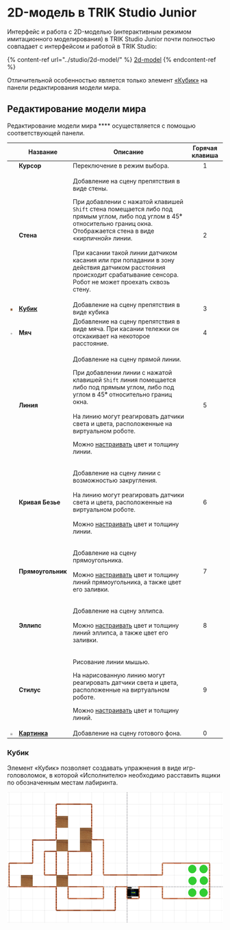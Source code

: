 # 2D-модель в TRIK Studio Junior

Интерфейс и работа с 2D-моделью (интерактивным режимом имитационного моделирования) в TRIK Studio Junior почти полностью совпадает с интерфейсом и работой в TRIK Studio:

{% content-ref url="../studio/2d-model/" %}
[2d-model](../studio/2d-model/)
{% endcontent-ref %}

Отличительной особенностью является только элемент [«Кубик»](2d-model.md#cube) на панели редактирования модели мира.

## **Редактирование модели мира** <a href="#editor-world" id="editor-world"></a>

Редактирование модели мира **** осуществляется с помощью соответствующей панели.

|                                                                                                                                                         | Название                                              | Описание                                                                                                                                                                                                                                                                                                                                                                                                                                                 | Горячая клавиша |
| ------------------------------------------------------------------------------------------------------------------------------------------------------- | ----------------------------------------------------- | -------------------------------------------------------------------------------------------------------------------------------------------------------------------------------------------------------------------------------------------------------------------------------------------------------------------------------------------------------------------------------------------------------------------------------------------------------- | :-------------: |
| <img src="https://thumb.tildacdn.com/tild3763-3237-4833-a164-393534336437/-/resize/65x/-/format/webp/57ef89a9ee81c1577fb1.png" alt="" data-size="line"> | **Курсор**                                            | Переключение в режим выбора.                                                                                                                                                                                                                                                                                                                                                                                                                             |        1        |
| <img src="https://thumb.tildacdn.com/tild3564-6138-4364-a232-326133336338/-/resize/65x/-/format/webp/2d_wall.png" alt="" data-size="line">              | **Стена**                                             | <p>Добавление на сцену препятствия в виде стены.</p><p></p><p>При добавлении с нажатой клавишей <code>Shift</code> стена помещается либо под прямым углом, либо под углом в 45<strong>°</strong> относительно границ окна. Отображается стена в виде «кирпичной» линии.<br><br>При касании такой линии датчиком касания или при попадании в зону действия датчиком расстояния происходит срабатывание сенсора. Робот не может проехать сквозь стену.</p> |        2        |
| <img src="../.gitbook/assets/cube.png" alt="" data-size="line">                                                                                         | ****[**Кубик**](2d-model.md#cube)****                 | Добавление на сцену препятствия в виде кубика                                                                                                                                                                                                                                                                                                                                                                                                            |        3        |
| <p></p><p><img src="../.gitbook/assets/ball (1).jpg" alt="" data-size="line"></p><p></p>                                                                | **Мяч**                                               | Добавление на сцену препятствия в виде мяча. При касании тележки он отскакивает на некоторое расстояние.                                                                                                                                                                                                                                                                                                                                                 |        4        |
| <img src="https://thumb.tildacdn.com/tild6331-3031-4161-b430-623435333135/-/resize/65x/-/format/webp/2d_ruler.png" alt="" data-size="line">             | **Линия**                                             | <p>Добавление на сцену прямой линии.</p><p></p><p>При добавлении линии с нажатой клавишей <code>Shift</code> линия помещается либо под прямым углом, либо под углом в 45<strong>°</strong> относительно границ окна.<br><br>На линию могут реагировать датчики света и цвета, расположенные на виртуальном роботе.</p><p></p><p>Можно <a href="../studio/2d-model/#editor-line">настраивать</a> цвет и толщину линии.</p>                                |        5        |
| <img src="https://static.tildacdn.com/tild6230-3232-4431-a636-383235306539/2d_bezier.svg" alt="" data-size="line">                                      | **Кривая Безье**                                      | <p>Добавление на сцену линии с возможностью закругления.<br><br>На линию могут реагировать датчики света и цвета, расположенные на виртуальном роботе.<br><br>Можно <a href="../studio/2d-model/#editor-line">настраивать</a> цвет и толщину линии.</p>                                                                                                                                                                                                  |        6        |
| <img src="https://static.tildacdn.com/tild6539-6166-4638-a465-643132613331/2d_rectangle.svg" alt="" data-size="line">                                   | **Прямоугольник**                                     | <p>Добавление на сцену прямоугольника.<br><br>Можно <a href="../studio/2d-model/#editor-line">настраивать</a> цвет и толщину линий прямоугольника, а также цвет его заливки.</p>                                                                                                                                                                                                                                                                         |        7        |
| <img src="https://thumb.tildacdn.com/tild3038-3963-4733-b130-656566616134/-/resize/65x/-/format/webp/2d_ellipse.png" alt="" data-size="line">           | **Эллипс**                                            | <p>Добавление на сцену эллипса.<br><br>Можно <a href="../studio/2d-model/#editor-line">настраивать</a> цвет и толщину линий эллипса, а также цвет его заливки.</p>                                                                                                                                                                                                                                                                                       |        8        |
| <img src="https://thumb.tildacdn.com/tild3363-6336-4332-b434-636563633334/-/resize/65x/-/format/webp/2d_pencil.png" alt="" data-size="line">            | **Стилус**                                            | <p>Рисование линии мышью.<br></p><p>На нарисованную линию могут реагировать датчики света и цвета, расположенные на виртуальном роботе.</p><p></p><p>Можно <a href="../studio/2d-model/#editor-line">настраивать</a> цвет и толщину линий.</p>                                                                                                                                                                                                           |        9        |
| <img src="../.gitbook/assets/image.jpg" alt="" data-size="line">                                                                                        | ****[**Картинка**](../studio/2d-model/#add-image)**** | Добавление на сцену готового фона.                                                                                                                                                                                                                                                                                                                                                                                                                       |        0        |

### Кубик <a href="#cube" id="cube"></a>

Элемент «Кубик» позволяет создавать упражнения в виде игр-головоломок, в которой «Исполнителю» необходимо расставить ящики по обозначенным местам лабиринта.

![](../.gitbook/assets/sokoban.png)
